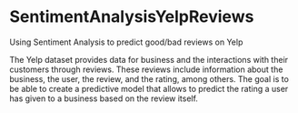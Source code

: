 # SentimentAnalysisYelpReviews
Using Sentiment Analysis to predict good/bad reviews on Yelp

The Yelp dataset provides data for business and the interactions with their customers through reviews. These reviews include information about the business, the user, the review, and the rating, among others. The goal is to be able to create a predictive model that allows to predict the rating a user has given to a business based on the review itself.
